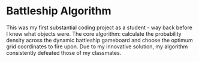# Battleship Algorithm

This was my first substantial coding project as a student - way back before I knew what objects were. The core algorithm: calculate the probability density across the dynamic battleship gameboard and choose the optimum grid coordinates to fire upon. Due to my innovative solution, my algorithm consistently defeated those of my classmates.
